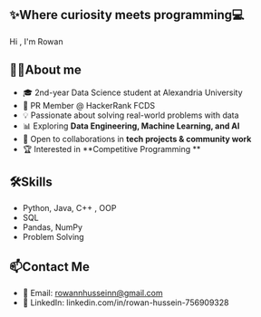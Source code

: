 ## ✨Where curiosity meets programming💻
Hi , I'm Rowan 

## 👩‍💻About me
- 🎓 2nd-year Data Science student at Alexandria University
- 💼 PR Member @ HackerRank FCDS
- 💡 Passionate about solving real-world problems with data
- 📊 Exploring **Data Engineering, Machine Learning, and AI**
- 🤝 Open to collaborations in **tech projects & community work**
- 🏆 Interested in **Competitive Programming **

## 🛠️Skills 
- Python, Java, C++ , OOP
- SQL
- Pandas, NumPy
- Problem Solving

## 📫Contact Me
- 📧 Email: rowannhusseinn@gmail.com
- 💼 LinkedIn: linkedin.com/in/rowan-hussein-756909328
<!--
**rowannhussein86/rowannhussein86** is a ✨ _special_ ✨ repository because its `README.md` (this file) appears on your GitHub profile.

Here are some ideas to get you started:

- 🔭 I’m currently working on ...
- 🌱 I’m currently learning ...
- 👯 I’m looking to collaborate on ...
- 🤔 I’m looking for help with ...
- 💬 Ask me about ...
- 📫 How to reach me: ...
- 😄 Pronouns: ...
- ⚡ Fun fact: ...
-->
